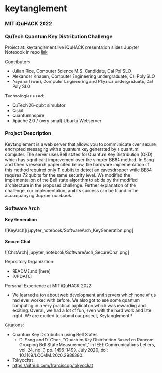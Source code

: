 # keytanglement

### MIT iQuHACK 2022
### QuTech Quantum Key Distribution Challenge

Project at: [keytanglement.live](keytanglement.live)
iQuHACK presentation [slides](https://docs.google.com/presentation/d/1JUC_5XKEcqWcx8vDHGJmTW_9klX04Cl1-xuXPzgNxpI/edit?usp=sharing)
Jupyter Notebook in repo [link](https://github.com/JRice15/keytanglement/blob/main/jupyter_notebook/)


Contributors 
- Julian Rice, Computer Science M.S. Candidate, Cal Pol SLO
- Alexander Knapen, Computer Engineering undergraduate, Cal Poly SLO
- Nayana Tiwari, Computer Engineering and Physics undergraduate, Cal Poly SLO

Technologies used:
- QuTech 26-qubit simulator
- Qiskit
- QuantumInspire
- Apache 2.0 / (very small) Ubuntu Webserver

### Project Description
Keytanglement is a web server that allows you to communicate over secure, encrypted messaging with a quantum key generated by a quantum computer. 
The server uses Bell states for Quantum Key Distribution (QKD) which has significant improvement over the simpler BB84 method. In Song and Chen's research paper
cited below, the hardware implementation of this method required only 11 qubits to detect an eavesdropper while BB84 requires 72 qubits for the same security level. 
We modified the implementation of the Bell state algorithm to abide by the modified architecture in the proposed challenge. Further explanation of the challenge,
our implementation, and its success can be found in the accompanying Jupyter notebook.

### Software Arch
#### Key Generation
![KeyArch](jupyter_notebook/SoftwareArch_KeyGeneration.png]

#### Secure Chat
![ChatArch](jupyter_notebook/SoftwareArch_SecureChat.png]

Repository Organization:
- README.md [here]
- [UPDATE]

Personal Experience at MIT iQuHACK 2022: 
- We learned a ton about web development and servers which none of us had ever worked with before. We also got to use some quantum computing in a very practical application which was rewarding and exciting. Overall, we had a lot of fun, even with the hard work and late night. We are excited to submit our project, Keytanglement!!

Citations:
- Quantum Key Distribution using Bell States
  - D. Song and D. Chen, "Quantum Key Distribution Based on Random Grouping Bell State Measurement," in IEEE Communications Letters, vol. 24, no. 7, pp. 1496-1499, July 2020, doi: 10.1109/LCOMM.2020.2988380.
 - Tokyochat 
  - https://github.com/franciscop/tokyochat
